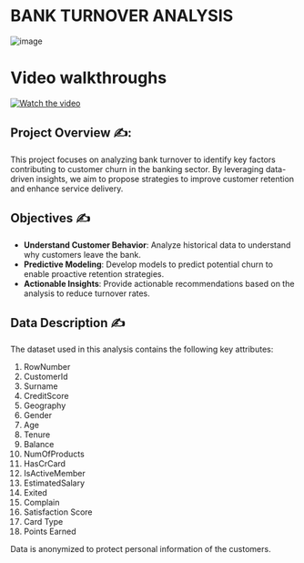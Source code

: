 # BANK TURNOVER ANALYSIS
![image](https://user-images.githubusercontent.com/58620359/174948746-5dc3418a-8296-4cc8-9561-f8f12ca9a0a4.png)

# Video walkthroughs
[![Watch the video](https://img.youtube.com/vi/InOB1wXEkC8/0.jpg)](https://www.youtube.com/watch?v=InOB1wXEkC8)

## Project Overview ✍️:

This project focuses on analyzing bank turnover to identify key factors contributing to customer churn in the banking sector. By leveraging data-driven insights, we aim to propose strategies to improve customer retention and enhance service delivery.

## Objectives ✍️

- **Understand Customer Behavior**: Analyze historical data to understand why customers leave the bank.
- **Predictive Modeling**: Develop models to predict potential churn to enable proactive retention strategies.
- **Actionable Insights**: Provide actionable recommendations based on the analysis to reduce turnover rates.

## Data Description ✍️

The dataset used in this analysis contains the following key attributes:

1.   RowNumber
2.   CustomerId
3.   Surname
4.   CreditScore
5.   Geography
6.   Gender
7.   Age
8.   Tenure
9.   Balance
10.  NumOfProducts
11.  HasCrCard
12.  IsActiveMember
13.  EstimatedSalary
14.  Exited
15.  Complain
16.  Satisfaction Score
17.  Card Type
18.  Points Earned

Data is anonymized to protect personal information of the customers.
